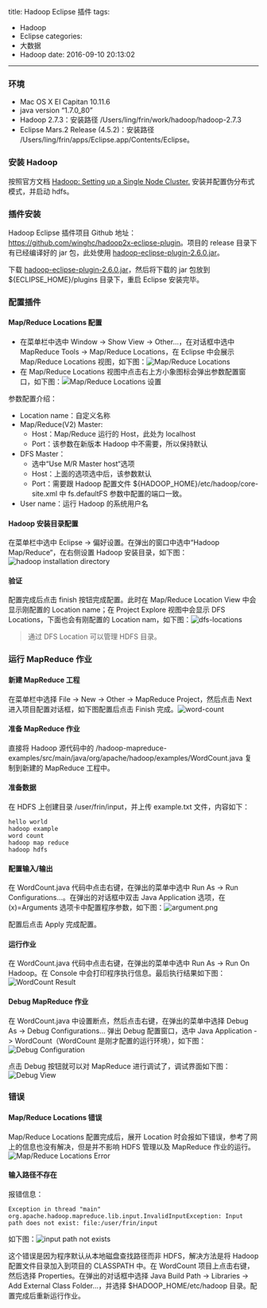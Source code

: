 title: Hadoop Eclipse 插件
tags:
  - Hadoop
  - Eclipse
categories:
  - 大数据
  - Hadoop
date: 2016-09-10 20:13:02
---

### 环境

- Mac OS X EI Capitan 10.11.6
- java version “1.7.0_80”
- Hadoop 2.7.3：安装路径 /Users/ling/frin/work/hadoop/hadoop-2.7.3
- Eclipse Mars.2 Release (4.5.2)：安装路径 /Users/ling/frin/apps/Eclipse.app/Contents/Eclipse。

### 安装 Hadoop

按照官方文档 [Hadoop: Setting up a Single Node Cluster.](http://hadoop.apache.org/docs/r2.7.3/hadoop-project-dist/hadoop-common/SingleCluster.html) 安装并配置伪分布式模式，并启动 hdfs。

### 插件安装

Hadoop Eclipse 插件项目 Github 地址：<https://github.com/winghc/hadoop2x-eclipse-plugin>。项目的 release 目录下有已经编译好的 jar 包，此处使用 [hadoop-eclipse-plugin-2.6.0.jar](https://github.com/winghc/hadoop2x-eclipse-plugin/blob/master/release/hadoop-eclipse-plugin-2.6.0.jar)。

下载 [hadoop-eclipse-plugin-2.6.0.jar](https://github.com/winghc/hadoop2x-eclipse-plugin/blob/master/release/hadoop-eclipse-plugin-2.6.0.jar)，然后将下载的 jar 包放到 ${ECLIPSE_HOME}/plugins 目录下，重启 Eclipse 安装完毕。

### 配置插件
#### Map/Reduce Locations 配置

- 在菜单栏中选中 Window -> Show View -> Other...，在对话框中选中 MapReduce Tools -> Map/Reduce Locations，在 Eclipse 中会展示 Map/Reduce Locations 视图，如下图：![Map/Reduce Locations](/uploads/20160910/map-reduce-locations-view.png)
- 在 Map/Reduce Locations 视图中点击右上方小象图标会弹出参数配置窗口，如下图：![Map/Reduce Locations 设置](/uploads/20160910/map-reduce-locations-conf.png)

参数配置介绍：

- Location name：自定义名称
- Map/Reduce(V2) Master:
  - Host：Map/Reduce 运行的 Host，此处为 localhost
  - Port：该参数在新版本 Hadoop 中不需要，所以保持默认
- DFS Master：
  - 选中“Use M/R Master host“选项
  - Host：上面的选项选中后，该参数默认
  - Port：需要跟 Hadoop 配置文件 ${HADOOP_HOME}/etc/hadoop/core-site.xml 中 fs.defaultFS 参数中配置的端口一致。
- User name：运行 Hadoop 的系统用户名

#### Hadoop 安装目录配置

在菜单栏中选中 Eclipse -> 偏好设置。在弹出的窗口中选中“Hadoop Map/Reduce“，在右侧设置 Hadoop 安装目录，如下图：![hadoop installation directory](/uploads/20160910/hadoop-installation-directory.png)

#### 验证

配置完成后点击 finish 按钮完成配置。此时在 Map/Reduce Location View 中会显示刚配置的 Location name；在 Project Explore 视图中会显示 DFS Locations，下面也会有刚配置的 Location nam，如下图：![dfs-locations](/uploads/20160910/dfs-locations.png)

> 通过 DFS Location 可以管理 HDFS 目录。

### 运行 MapReduce 作业

#### 新建 MapReduce 工程

在菜单栏中选择 File -> New -> Other -> MapReduce Project，然后点击 Next 进入项目配置对话框，如下图配置后点击 Finish 完成。![word-count](/uploads/20160910/word-count.png)

#### 准备 MapReduce 作业

直接将 Hadoop 源代码中的 /hadoop-mapreduce-examples/src/main/java/org/apache/hadoop/examples/WordCount.java 复制到新建的 MapReduce 工程中。

#### 准备数据

在 HDFS 上创建目录 /user/frin/input，并上传 example.txt 文件，内容如下：

    hello world
    hadoop example
    word count
    hadoop map reduce
    hadoop hdfs

#### 配置输入/输出

在 WordCount.java 代码中点击右键，在弹出的菜单中选中 Run As -> Run Configurations...。在弹出的对话框中双击 Java Application 选项，在 (x)=Arguments 选项卡中配置程序参数，如下图：![argument.png](/uploads/20160910/argument.png)

配置后点击 Apply 完成配置。

#### 运行作业

在 WordCount.java 代码中点击右键，在弹出的菜单中选中 Run As -> Run On Hadoop。在 Console 中会打印程序执行信息。最后执行结果如下图：![WordCount Result](/uploads/20160910/word-count-result.png)

#### Debug MapReduce 作业

在 WordCount.java 中设置断点，然后点击右键，在弹出的菜单中选择 Debug As -> Debug Configurations... 弹出 Debug 配置窗口，选中 Java Application -> WordCount（WordCount 是刚才配置的运行环境），如下图：![Debug Configuration](/uploads/20160910/debug-configuration.png)

点击 Debug 按钮就可以对 MapReduce 进行调试了，调试界面如下图：![Debug View](/uploads/20160910/debug-view.png)

### 错误
#### Map/Reduce Locations 错误

Map/Reduce Locations 配置完成后，展开 Location 时会报如下错误，参考了网上的信息也没有解决，但是并不影响 HDFS 管理以及 MapReduce 作业的运行。![Map/Reduce Locations Error](/uploads/20160910/map-reduce-locations-error.png)

#### 输入路径不存在

报错信息：

    Exception in thread "main" org.apache.hadoop.mapreduce.lib.input.InvalidInputException: Input path does not exist: file:/user/frin/input

如下图：![input path not exists](/uploads/20160910/input-path-not-exists.png)

这个错误是因为程序默认从本地磁盘查找路径而非 HDFS，解决方法是将 Hadoop 配置文件目录加入到项目的 CLASSPATH 中。在 WordCount 项目上点击右键，然后选择 Properties。在弹出的对话框中选择 Java Build Path -> Libraries -> Add External Class Folder...，并选择 $HADOOP_HOME/etc/hadoop 目录。配置完成后重新运行作业。

